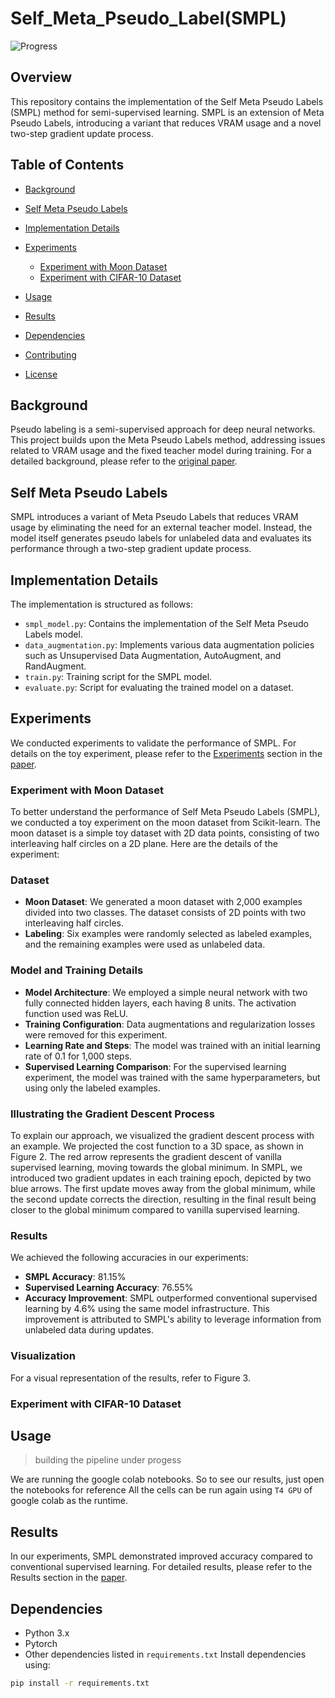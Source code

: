 # Self_Meta_Pseudo_Label(SMPL)
![Progress](https://img.shields.io/badge/Progress-35%25-yellow)

## Overview
This repository contains the implementation of the Self Meta Pseudo Labels (SMPL) method for semi-supervised learning. SMPL is an extension of Meta Pseudo Labels, introducing a variant that reduces VRAM usage and a novel two-step gradient update process.

## Table of Contents
- [Background](#background)
- [Self Meta Pseudo Labels](#self-meta-pseudo-labels)
- [Implementation Details](#implementation-details)
- [Experiments](#experiments)
  - [Experiment with Moon Dataset](#experiment-with-moon-dataset)
  - [Experiment with CIFAR-10 Dataset](#experiment-with-cifar-10-dataset)

- [Usage](#usage)
- [Results](#results)
- [Dependencies](#dependencies)
- [Contributing](#contributing)
- [License](#license)

## Background
Pseudo labeling is a semi-supervised approach for deep neural networks. This project builds upon the Meta Pseudo Labels method, addressing issues related to VRAM usage and the fixed teacher model during training. For a detailed background, please refer to the [original paper](https://arxiv.org/abs/2003.10580).

## Self Meta Pseudo Labels
SMPL introduces a variant of Meta Pseudo Labels that reduces VRAM usage by eliminating the need for an external teacher model. Instead, the model itself generates pseudo labels for unlabeled data and evaluates its performance through a two-step gradient update process.

## Implementation Details
The implementation is structured as follows:
- `smpl_model.py`: Contains the implementation of the Self Meta Pseudo Labels model.
- `data_augmentation.py`: Implements various data augmentation policies such as Unsupervised Data Augmentation, AutoAugment, and RandAugment.
- `train.py`: Training script for the SMPL model.
- `evaluate.py`: Script for evaluating the trained model on a dataset.

## Experiments
We conducted experiments to validate the performance of SMPL. For details on the toy experiment, please refer to the [Experiments](#experiments) section in the [paper](https://arxiv.org/abs/2003.10580).

### Experiment with Moon Dataset

To better understand the performance of Self Meta Pseudo Labels (SMPL), we conducted a toy experiment on the moon dataset from Scikit-learn. The moon dataset is a simple toy dataset with 2D data points, consisting of two interleaving half circles on a 2D plane. Here are the details of the experiment:

### Dataset
- **Moon Dataset**: We generated a moon dataset with 2,000 examples divided into two classes. The dataset consists of 2D points with two interleaving half circles.
- **Labeling**: Six examples were randomly selected as labeled examples, and the remaining examples were used as unlabeled data.

### Model and Training Details
- **Model Architecture**: We employed a simple neural network with two fully connected hidden layers, each having 8 units. The activation function used was ReLU.
- **Training Configuration**: Data augmentations and regularization losses were removed for this experiment.
- **Learning Rate and Steps**: The model was trained with an initial learning rate of 0.1 for 1,000 steps.
- **Supervised Learning Comparison**: For the supervised learning experiment, the model was trained with the same hyperparameters, but using only the labeled examples.

### Illustrating the Gradient Descent Process
To explain our approach, we visualized the gradient descent process with an example. We projected the cost function to a 3D space, as shown in Figure 2. The red arrow represents the gradient descent of vanilla supervised learning, moving towards the global minimum. In SMPL, we introduced two gradient updates in each training epoch, depicted by two blue arrows. The first update moves away from the global minimum, while the second update corrects the direction, resulting in the final result being closer to the global minimum compared to vanilla supervised learning.

### Results
We achieved the following accuracies in our experiments:
- **SMPL Accuracy**: 81.15%
- **Supervised Learning Accuracy**: 76.55%
- **Accuracy Improvement**: SMPL outperformed conventional supervised learning by 4.6% using the same model infrastructure. This improvement is attributed to SMPL's ability to leverage information from unlabeled data during updates.

### Visualization
For a visual representation of the results, refer to Figure 3.


### Experiment with CIFAR-10 Dataset

## Usage
<!-- To train the SMPL model, follow these steps:
1. Install dependencies (`requirements.txt`).
2. Prepare your labeled and unlabeled datasets.
3. Run the `train.py` script, specifying the dataset paths and hyperparameters.

Example:
```bash
python train.py --labeled_data_path path/to/labeled/data --unlabeled_data_path path/to/unlabeled/data --epochs 50 -->

> building the pipeline under progess

We are running the google colab notebooks. So to see our results, just open the notebooks for reference
All the cells can be run again using `T4 GPU` of google colab as the runtime.

## Results
In our experiments, SMPL demonstrated improved accuracy compared to conventional supervised learning. For detailed results, please refer to the Results section in the [paper](https://arxiv.org/abs/2003.10580).

## Dependencies
- Python 3.x
- Pytorch
- Other dependencies listed in `requirements.txt`
Install dependencies using:
```bash
pip install -r requirements.txt
```

     
